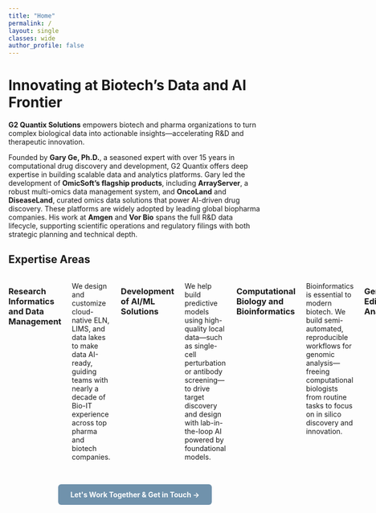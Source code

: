 ```yaml
---
title: "Home"
permalink: /
layout: single
classes: wide
author_profile: false
---
```


# Innovating at Biotech’s Data and AI Frontier

**G2 Quantix Solutions** empowers biotech and pharma organizations to turn complex biological data into actionable insights—accelerating R&D and therapeutic innovation.

Founded by **Gary Ge, Ph.D.**, a seasoned expert with over 15 years in computational drug discovery and development, G2 Quantix offers deep expertise in building scalable data and analytics platforms. Gary led the development of **OmicSoft’s flagship products**, including **ArrayServer**, a robust multi-omics data management system, and **OncoLand** and **DiseaseLand**, curated omics data solutions that power AI-driven drug discovery. These platforms are widely adopted by leading global biopharma companies. His work at **Amgen** and **Vor Bio** spans the full R&D data lifecycle, supporting scientific operations and regulatory filings with both strategic planning and technical depth.

## Expertise Areas

<div class="columns">

### Research Informatics and Data Management
We design and customize cloud-native ELN, LIMS, and data lakes to make data AI-ready, guiding teams with nearly a decade of Bio-IT experience across top pharma and biotech companies.

### Development of AI/ML Solutions
We help build predictive models using high-quality local data—such as single-cell perturbation or antibody screening—to drive target discovery and design with lab-in-the-loop AI powered by foundational models.

### Computational Biology and Bioinformatics 
Bioinformatics is essential to modern biotech. We build semi-automated, reproducible workflows for genomic analysis—freeing computational biologists from routine tasks to focus on in silico discovery and innovation.

### Gene Editing Analysis
We guide gene editing optimization and assay design, supporting FDA-ready data packages—backed by five years of experience with genotoxicity assessments and regulatory interactions for [_trem-cel_](https://www.sciencedirect.com/science/article/pii/S2329050123001742).

### Build Amazing Companies/Ventures
With experience from building **OmicSoft** ([acquired by QIAGEN](https://corporate.qiagen.com/newsroom/press-releases/press-release-details/2017/QIAGEN-enhances-bioinformatics-portfolio-with-acquisition-of-OmicSoft/default.aspx)) and scaling **Vor Bio**, we support strategic decisions, from software evaluation to fundraising, and can serve as interim CDO or Head of Computational Biology.

</div>

<div style="text-align: center; margin-top: 2rem;">
  <a href="/contact/" style="
    display: inline-block;
    background-color:rgb(112, 146, 172);
    color: white;
    font-weight: bold;
    padding: 0.75rem 1.5rem;
    border-radius: 6px;
    text-decoration: none;
    transition: background-color 0.3s ease, transform 0.1s ease;
    user-select: none;
  "
  onmouseover="this.style.backgroundColor='#005A9E'; this.style.transform='scale(1.05)';"
  onmouseout="this.style.backgroundColor='#0078D4'; this.style.transform='scale(1)';"
  onmousedown="this.style.transform='scale(0.95)';"
  onmouseup="this.style.transform='scale(1.05)';"
  >
    Let's Work Together & Get in Touch →
  </a>
</div>

